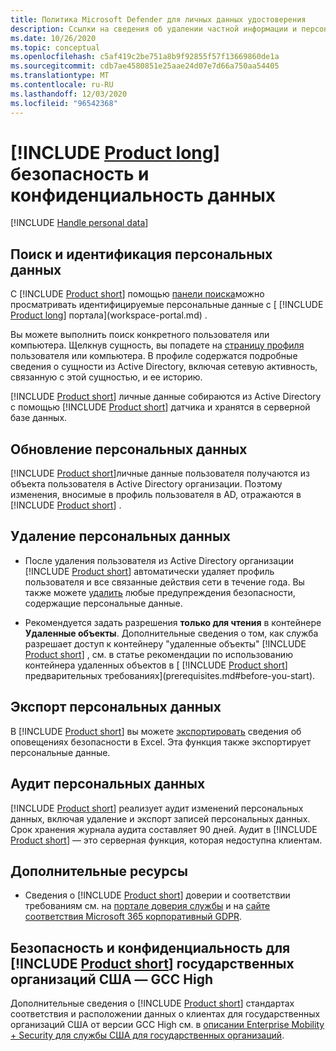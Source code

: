 ```yaml
---
title: Политика Microsoft Defender для личных данных удостоверения
description: Ссылки на сведения об удалении частной информации и персональных данных из защитника Майкрософт для идентификации.
ms.date: 10/26/2020
ms.topic: conceptual
ms.openlocfilehash: c5af419c2be751a8b9f92855f57f13669860de1a
ms.sourcegitcommit: cdb7ae4580851e25aae24d07e7d66a750aa54405
ms.translationtype: MT
ms.contentlocale: ru-RU
ms.lasthandoff: 12/03/2020
ms.locfileid: "96542368"
---
```

# <a name="product-long-data-security-and-privacy"></a>[!INCLUDE [Product long](includes/product-long.md)] безопасность и конфиденциальность данных

[!INCLUDE [Handle personal data](../includes/gdpr-intro-sentence.md)]

## <a name="search-for-and-identify-personal-data"></a>Поиск и идентификация персональных данных

С [!INCLUDE [Product short](includes/product-short.md)] помощью [панели поиска](workspace-portal.md#search-bar)можно просматривать идентифицируемые персональные данные с [ [!INCLUDE [Product long](includes/product-long.md)] портала](workspace-portal.md) .

Вы можете выполнить поиск конкретного пользователя или компьютера. Щелкнув сущность, вы попадете на [страницу профиля](entity-profiles.md) пользователя или компьютера. В профиле содержатся подробные сведения о сущности из Active Directory, включая сетевую активность, связанную с этой сущностью, и ее историю.

[!INCLUDE [Product short](includes/product-short.md)] личные данные собираются из Active Directory с помощью [!INCLUDE [Product short](includes/product-short.md)] датчика и хранятся в серверной базе данных.

## <a name="update-personal-data"></a>Обновление персональных данных

[!INCLUDE [Product short](includes/product-short.md)]личные данные пользователя получаются из объекта пользователя в Active Directory организации. Поэтому изменения, вносимые в профиль пользователя в AD, отражаются в [!INCLUDE [Product short](includes/product-short.md)] .

## <a name="delete-personal-data"></a>Удаление персональных данных

- После удаления пользователя из Active Directory организации [!INCLUDE [Product short](includes/product-short.md)] автоматически удаляет профиль пользователя и все связанные действия сети в течение года. Вы также можете [удалить](working-with-suspicious-activities.md#review-suspicious-activities-on-the-attack-time-line) любые предупреждения безопасности, содержащие персональные данные.

- Рекомендуется задать разрешения **только для чтения** в контейнере **Удаленные объекты**. Дополнительные сведения о том, как служба разрешает доступ к контейнеру "удаленные объекты" [!INCLUDE [Product short](includes/product-short.md)] , см. в статье рекомендации по использованию контейнера удаленных объектов в [ [!INCLUDE [Product short](includes/product-short.md)] предварительных требованиях](prerequisites.md#before-you-start).

## <a name="export-personal-data"></a>Экспорт персональных данных

В [!INCLUDE [Product short](includes/product-short.md)] вы можете [экспортировать](working-with-suspicious-activities.md#review-suspicious-activities-on-the-attack-time-line) сведения об оповещениях безопасности в Excel. Эта функция также экспортирует персональные данные.

## <a name="audit-personal-data"></a>Аудит персональных данных

[!INCLUDE [Product short](includes/product-short.md)] реализует аудит изменений персональных данных, включая удаление и экспорт записей персональных данных. Срок хранения журнала аудита составляет 90 дней. Аудит в [!INCLUDE [Product short](includes/product-short.md)] — это серверная функция, которая недоступна клиентам.

## <a name="additional-resources"></a>Дополнительные ресурсы

- Сведения о [!INCLUDE [Product short](includes/product-short.md)] доверии и соответствии требованиям см. на [портале доверия службы](https://servicetrust.microsoft.com/ViewPage/GDPRGetStarted) и на [сайте соответствия Microsoft 365 корпоративный GDPR](/microsoft-365/compliance/gdpr?view=o365-worldwide&preserve-view=true).

## <a name="security-and-privacy-for-product-short-us-government-gcc-high-customers"></a>Безопасность и конфиденциальность для [!INCLUDE [Product short](includes/product-short.md)] государственных организаций США — GCC High

Дополнительные сведения о [!INCLUDE [Product short](includes/product-short.md)] стандартах соответствия и расположении данных о клиентах для государственных организаций США от версии GCC High см. в [описании Enterprise Mobility + Security для службы США для государственных организаций](/enterprise-mobility-security/solutions/ems-govt-service-description).
